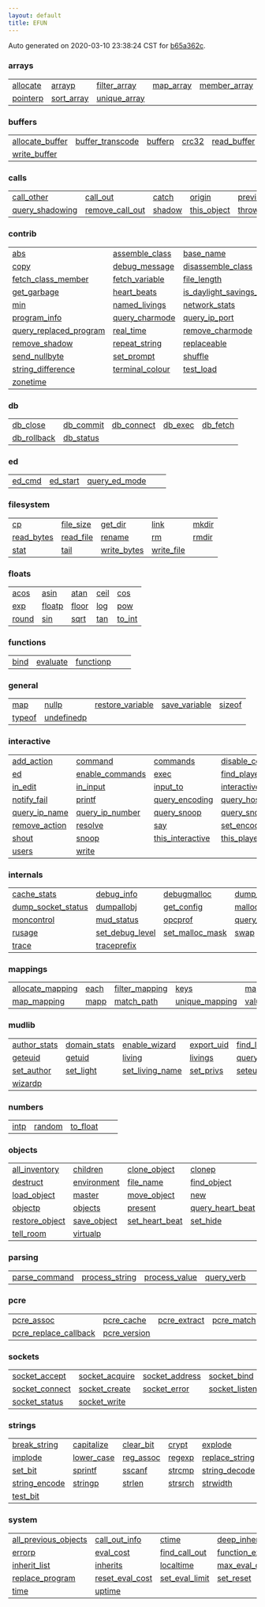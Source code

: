 ```yaml
---
layout: default
title: EFUN
---
```


Auto generated on 2020-03-10 23:38:24 CST for [b65a362c](https://github.com/fluffos/fluffos/tree/b65a362c).


### arrays

<table class='table table-condensed'>
<tr>
<td>
<a href='arrays/allocate.html'>allocate</a>
</td>
<td>
<a href='arrays/arrayp.html'>arrayp</a>
</td>
<td>
<a href='arrays/filter_array.html'>filter_array</a>
</td>
<td>
<a href='arrays/map_array.html'>map_array</a>
</td>
<td>
<a href='arrays/member_array.html'>member_array</a>
</td>
</tr>
<tr>
<td>
<a href='arrays/pointerp.html'>pointerp</a>
</td>
<td>
<a href='arrays/sort_array.html'>sort_array</a>
</td>
<td>
<a href='arrays/unique_array.html'>unique_array</a>
</td>
<td></td>
<td></td>
</tr>
</table>

### buffers

<table class='table table-condensed'>
<tr>
<td>
<a href='buffers/allocate_buffer.html'>allocate_buffer</a>
</td>
<td>
<a href='buffers/buffer_transcode.html'>buffer_transcode</a>
</td>
<td>
<a href='buffers/bufferp.html'>bufferp</a>
</td>
<td>
<a href='buffers/crc32.html'>crc32</a>
</td>
<td>
<a href='buffers/read_buffer.html'>read_buffer</a>
</td>
</tr>
<tr>
<td>
<a href='buffers/write_buffer.html'>write_buffer</a>
</td>
<td></td>
<td></td>
<td></td>
<td></td>
</tr>
</table>

### calls

<table class='table table-condensed'>
<tr>
<td>
<a href='calls/call_other.html'>call_other</a>
</td>
<td>
<a href='calls/call_out.html'>call_out</a>
</td>
<td>
<a href='calls/catch.html'>catch</a>
</td>
<td>
<a href='calls/origin.html'>origin</a>
</td>
<td>
<a href='calls/previous_object.html'>previous_object</a>
</td>
</tr>
<tr>
<td>
<a href='calls/query_shadowing.html'>query_shadowing</a>
</td>
<td>
<a href='calls/remove_call_out.html'>remove_call_out</a>
</td>
<td>
<a href='calls/shadow.html'>shadow</a>
</td>
<td>
<a href='calls/this_object.html'>this_object</a>
</td>
<td>
<a href='calls/throw.html'>throw</a>
</td>
</tr>
</table>

### contrib

<table class='table table-condensed'>
<tr>
<td>
<a href='contrib/abs.html'>abs</a>
</td>
<td>
<a href='contrib/assemble_class.html'>assemble_class</a>
</td>
<td>
<a href='contrib/base_name.html'>base_name</a>
</td>
<td>
<a href='contrib/classes.html'>classes</a>
</td>
<td>
<a href='contrib/compressedp.html'>compressedp</a>
</td>
</tr>
<tr>
<td>
<a href='contrib/copy.html'>copy</a>
</td>
<td>
<a href='contrib/debug_message.html'>debug_message</a>
</td>
<td>
<a href='contrib/disassemble_class.html'>disassemble_class</a>
</td>
<td>
<a href='contrib/element_of.html'>element_of</a>
</td>
<td>
<a href='contrib/event.html'>event</a>
</td>
</tr>
<tr>
<td>
<a href='contrib/fetch_class_member.html'>fetch_class_member</a>
</td>
<td>
<a href='contrib/fetch_variable.html'>fetch_variable</a>
</td>
<td>
<a href='contrib/file_length.html'>file_length</a>
</td>
<td>
<a href='contrib/function_owner.html'>function_owner</a>
</td>
<td>
<a href='contrib/functions.html'>functions</a>
</td>
</tr>
<tr>
<td>
<a href='contrib/get_garbage.html'>get_garbage</a>
</td>
<td>
<a href='contrib/heart_beats.html'>heart_beats</a>
</td>
<td>
<a href='contrib/is_daylight_savings_time.html'>is_daylight_savings_time</a>
</td>
<td>
<a href='contrib/max.html'>max</a>
</td>
<td>
<a href='contrib/memory_summary.html'>memory_summary</a>
</td>
</tr>
<tr>
<td>
<a href='contrib/min.html'>min</a>
</td>
<td>
<a href='contrib/named_livings.html'>named_livings</a>
</td>
<td>
<a href='contrib/network_stats.html'>network_stats</a>
</td>
<td>
<a href='contrib/num_classes.html'>num_classes</a>
</td>
<td>
<a href='contrib/pluralize.html'>pluralize</a>
</td>
</tr>
<tr>
<td>
<a href='contrib/program_info.html'>program_info</a>
</td>
<td>
<a href='contrib/query_charmode.html'>query_charmode</a>
</td>
<td>
<a href='contrib/query_ip_port.html'>query_ip_port</a>
</td>
<td>
<a href='contrib/query_notify_fail.html'>query_notify_fail</a>
</td>
<td>
<a href='contrib/query_num.html'>query_num</a>
</td>
</tr>
<tr>
<td>
<a href='contrib/query_replaced_program.html'>query_replaced_program</a>
</td>
<td>
<a href='contrib/real_time.html'>real_time</a>
</td>
<td>
<a href='contrib/remove_charmode.html'>remove_charmode</a>
</td>
<td>
<a href='contrib/remove_get_char.html'>remove_get_char</a>
</td>
<td>
<a href='contrib/remove_interactive.html'>remove_interactive</a>
</td>
</tr>
<tr>
<td>
<a href='contrib/remove_shadow.html'>remove_shadow</a>
</td>
<td>
<a href='contrib/repeat_string.html'>repeat_string</a>
</td>
<td>
<a href='contrib/replaceable.html'>replaceable</a>
</td>
<td>
<a href='contrib/restore_from_string.html'>restore_from_string</a>
</td>
<td>
<a href='contrib/roll_MdN.html'>roll_MdN</a>
</td>
</tr>
<tr>
<td>
<a href='contrib/send_nullbyte.html'>send_nullbyte</a>
</td>
<td>
<a href='contrib/set_prompt.html'>set_prompt</a>
</td>
<td>
<a href='contrib/shuffle.html'>shuffle</a>
</td>
<td>
<a href='contrib/store_class_member.html'>store_class_member</a>
</td>
<td>
<a href='contrib/store_variable.html'>store_variable</a>
</td>
</tr>
<tr>
<td>
<a href='contrib/string_difference.html'>string_difference</a>
</td>
<td>
<a href='contrib/terminal_colour.html'>terminal_colour</a>
</td>
<td>
<a href='contrib/test_load.html'>test_load</a>
</td>
<td>
<a href='contrib/upper_case.html'>upper_case</a>
</td>
<td>
<a href='contrib/variables.html'>variables</a>
</td>
</tr>
<tr>
<td>
<a href='contrib/zonetime.html'>zonetime</a>
</td>
<td></td>
<td></td>
<td></td>
<td></td>
</tr>
</table>

### db

<table class='table table-condensed'>
<tr>
<td>
<a href='db/db_close.html'>db_close</a>
</td>
<td>
<a href='db/db_commit.html'>db_commit</a>
</td>
<td>
<a href='db/db_connect.html'>db_connect</a>
</td>
<td>
<a href='db/db_exec.html'>db_exec</a>
</td>
<td>
<a href='db/db_fetch.html'>db_fetch</a>
</td>
</tr>
<tr>
<td>
<a href='db/db_rollback.html'>db_rollback</a>
</td>
<td>
<a href='db/db_status.html'>db_status</a>
</td>
<td></td>
<td></td>
<td></td>
</tr>
</table>

### ed

<table class='table table-condensed'>
<tr>
<td>
<a href='ed/ed_cmd.html'>ed_cmd</a>
</td>
<td>
<a href='ed/ed_start.html'>ed_start</a>
</td>
<td>
<a href='ed/query_ed_mode.html'>query_ed_mode</a>
</td>
<td></td>
<td></td>
</tr>
</table>

### filesystem

<table class='table table-condensed'>
<tr>
<td>
<a href='filesystem/cp.html'>cp</a>
</td>
<td>
<a href='filesystem/file_size.html'>file_size</a>
</td>
<td>
<a href='filesystem/get_dir.html'>get_dir</a>
</td>
<td>
<a href='filesystem/link.html'>link</a>
</td>
<td>
<a href='filesystem/mkdir.html'>mkdir</a>
</td>
</tr>
<tr>
<td>
<a href='filesystem/read_bytes.html'>read_bytes</a>
</td>
<td>
<a href='filesystem/read_file.html'>read_file</a>
</td>
<td>
<a href='filesystem/rename.html'>rename</a>
</td>
<td>
<a href='filesystem/rm.html'>rm</a>
</td>
<td>
<a href='filesystem/rmdir.html'>rmdir</a>
</td>
</tr>
<tr>
<td>
<a href='filesystem/stat.html'>stat</a>
</td>
<td>
<a href='filesystem/tail.html'>tail</a>
</td>
<td>
<a href='filesystem/write_bytes.html'>write_bytes</a>
</td>
<td>
<a href='filesystem/write_file.html'>write_file</a>
</td>
<td></td>
</tr>
</table>

### floats

<table class='table table-condensed'>
<tr>
<td>
<a href='floats/acos.html'>acos</a>
</td>
<td>
<a href='floats/asin.html'>asin</a>
</td>
<td>
<a href='floats/atan.html'>atan</a>
</td>
<td>
<a href='floats/ceil.html'>ceil</a>
</td>
<td>
<a href='floats/cos.html'>cos</a>
</td>
</tr>
<tr>
<td>
<a href='floats/exp.html'>exp</a>
</td>
<td>
<a href='floats/floatp.html'>floatp</a>
</td>
<td>
<a href='floats/floor.html'>floor</a>
</td>
<td>
<a href='floats/log.html'>log</a>
</td>
<td>
<a href='floats/pow.html'>pow</a>
</td>
</tr>
<tr>
<td>
<a href='floats/round.html'>round</a>
</td>
<td>
<a href='floats/sin.html'>sin</a>
</td>
<td>
<a href='floats/sqrt.html'>sqrt</a>
</td>
<td>
<a href='floats/tan.html'>tan</a>
</td>
<td>
<a href='floats/to_int.html'>to_int</a>
</td>
</tr>
</table>

### functions

<table class='table table-condensed'>
<tr>
<td>
<a href='functions/bind.html'>bind</a>
</td>
<td>
<a href='functions/evaluate.html'>evaluate</a>
</td>
<td>
<a href='functions/functionp.html'>functionp</a>
</td>
<td></td>
<td></td>
</tr>
</table>

### general

<table class='table table-condensed'>
<tr>
<td>
<a href='general/map.html'>map</a>
</td>
<td>
<a href='general/nullp.html'>nullp</a>
</td>
<td>
<a href='general/restore_variable.html'>restore_variable</a>
</td>
<td>
<a href='general/save_variable.html'>save_variable</a>
</td>
<td>
<a href='general/sizeof.html'>sizeof</a>
</td>
</tr>
<tr>
<td>
<a href='general/typeof.html'>typeof</a>
</td>
<td>
<a href='general/undefinedp.html'>undefinedp</a>
</td>
<td></td>
<td></td>
<td></td>
</tr>
</table>

### interactive

<table class='table table-condensed'>
<tr>
<td>
<a href='interactive/add_action.html'>add_action</a>
</td>
<td>
<a href='interactive/command.html'>command</a>
</td>
<td>
<a href='interactive/commands.html'>commands</a>
</td>
<td>
<a href='interactive/disable_commands.html'>disable_commands</a>
</td>
<td>
<a href='interactive/disable_wizard.html'>disable_wizard</a>
</td>
</tr>
<tr>
<td>
<a href='interactive/ed.html'>ed</a>
</td>
<td>
<a href='interactive/enable_commands.html'>enable_commands</a>
</td>
<td>
<a href='interactive/exec.html'>exec</a>
</td>
<td>
<a href='interactive/find_player.html'>find_player</a>
</td>
<td>
<a href='interactive/get_char.html'>get_char</a>
</td>
</tr>
<tr>
<td>
<a href='interactive/in_edit.html'>in_edit</a>
</td>
<td>
<a href='interactive/in_input.html'>in_input</a>
</td>
<td>
<a href='interactive/input_to.html'>input_to</a>
</td>
<td>
<a href='interactive/interactive.html'>interactive</a>
</td>
<td>
<a href='interactive/message.html'>message</a>
</td>
</tr>
<tr>
<td>
<a href='interactive/notify_fail.html'>notify_fail</a>
</td>
<td>
<a href='interactive/printf.html'>printf</a>
</td>
<td>
<a href='interactive/query_encoding.html'>query_encoding</a>
</td>
<td>
<a href='interactive/query_host_name.html'>query_host_name</a>
</td>
<td>
<a href='interactive/query_idle.html'>query_idle</a>
</td>
</tr>
<tr>
<td>
<a href='interactive/query_ip_name.html'>query_ip_name</a>
</td>
<td>
<a href='interactive/query_ip_number.html'>query_ip_number</a>
</td>
<td>
<a href='interactive/query_snoop.html'>query_snoop</a>
</td>
<td>
<a href='interactive/query_snooping.html'>query_snooping</a>
</td>
<td>
<a href='interactive/receive.html'>receive</a>
</td>
</tr>
<tr>
<td>
<a href='interactive/remove_action.html'>remove_action</a>
</td>
<td>
<a href='interactive/resolve.html'>resolve</a>
</td>
<td>
<a href='interactive/say.html'>say</a>
</td>
<td>
<a href='interactive/set_encoding.html'>set_encoding</a>
</td>
<td>
<a href='interactive/set_this_player.html'>set_this_player</a>
</td>
</tr>
<tr>
<td>
<a href='interactive/shout.html'>shout</a>
</td>
<td>
<a href='interactive/snoop.html'>snoop</a>
</td>
<td>
<a href='interactive/this_interactive.html'>this_interactive</a>
</td>
<td>
<a href='interactive/this_player.html'>this_player</a>
</td>
<td>
<a href='interactive/userp.html'>userp</a>
</td>
</tr>
<tr>
<td>
<a href='interactive/users.html'>users</a>
</td>
<td>
<a href='interactive/write.html'>write</a>
</td>
<td></td>
<td></td>
<td></td>
</tr>
</table>

### internals

<table class='table table-condensed'>
<tr>
<td>
<a href='internals/cache_stats.html'>cache_stats</a>
</td>
<td>
<a href='internals/debug_info.html'>debug_info</a>
</td>
<td>
<a href='internals/debugmalloc.html'>debugmalloc</a>
</td>
<td>
<a href='internals/dump_file_descriptors.html'>dump_file_descriptors</a>
</td>
<td>
<a href='internals/dump_prog.html'>dump_prog</a>
</td>
</tr>
<tr>
<td>
<a href='internals/dump_socket_status.html'>dump_socket_status</a>
</td>
<td>
<a href='internals/dumpallobj.html'>dumpallobj</a>
</td>
<td>
<a href='internals/get_config.html'>get_config</a>
</td>
<td>
<a href='internals/malloc_status.html'>malloc_status</a>
</td>
<td>
<a href='internals/memory_info.html'>memory_info</a>
</td>
</tr>
<tr>
<td>
<a href='internals/moncontrol.html'>moncontrol</a>
</td>
<td>
<a href='internals/mud_status.html'>mud_status</a>
</td>
<td>
<a href='internals/opcprof.html'>opcprof</a>
</td>
<td>
<a href='internals/query_load_average.html'>query_load_average</a>
</td>
<td>
<a href='internals/refs.html'>refs</a>
</td>
</tr>
<tr>
<td>
<a href='internals/rusage.html'>rusage</a>
</td>
<td>
<a href='internals/set_debug_level.html'>set_debug_level</a>
</td>
<td>
<a href='internals/set_malloc_mask.html'>set_malloc_mask</a>
</td>
<td>
<a href='internals/swap.html'>swap</a>
</td>
<td>
<a href='internals/time_expression.html'>time_expression</a>
</td>
</tr>
<tr>
<td>
<a href='internals/trace.html'>trace</a>
</td>
<td>
<a href='internals/traceprefix.html'>traceprefix</a>
</td>
<td></td>
<td></td>
<td></td>
</tr>
</table>

### mappings

<table class='table table-condensed'>
<tr>
<td>
<a href='mappings/allocate_mapping.html'>allocate_mapping</a>
</td>
<td>
<a href='mappings/each.html'>each</a>
</td>
<td>
<a href='mappings/filter_mapping.html'>filter_mapping</a>
</td>
<td>
<a href='mappings/keys.html'>keys</a>
</td>
<td>
<a href='mappings/map_delete.html'>map_delete</a>
</td>
</tr>
<tr>
<td>
<a href='mappings/map_mapping.html'>map_mapping</a>
</td>
<td>
<a href='mappings/mapp.html'>mapp</a>
</td>
<td>
<a href='mappings/match_path.html'>match_path</a>
</td>
<td>
<a href='mappings/unique_mapping.html'>unique_mapping</a>
</td>
<td>
<a href='mappings/values.html'>values</a>
</td>
</tr>
</table>

### mudlib

<table class='table table-condensed'>
<tr>
<td>
<a href='mudlib/author_stats.html'>author_stats</a>
</td>
<td>
<a href='mudlib/domain_stats.html'>domain_stats</a>
</td>
<td>
<a href='mudlib/enable_wizard.html'>enable_wizard</a>
</td>
<td>
<a href='mudlib/export_uid.html'>export_uid</a>
</td>
<td>
<a href='mudlib/find_living.html'>find_living</a>
</td>
</tr>
<tr>
<td>
<a href='mudlib/geteuid.html'>geteuid</a>
</td>
<td>
<a href='mudlib/getuid.html'>getuid</a>
</td>
<td>
<a href='mudlib/living.html'>living</a>
</td>
<td>
<a href='mudlib/livings.html'>livings</a>
</td>
<td>
<a href='mudlib/query_privs.html'>query_privs</a>
</td>
</tr>
<tr>
<td>
<a href='mudlib/set_author.html'>set_author</a>
</td>
<td>
<a href='mudlib/set_light.html'>set_light</a>
</td>
<td>
<a href='mudlib/set_living_name.html'>set_living_name</a>
</td>
<td>
<a href='mudlib/set_privs.html'>set_privs</a>
</td>
<td>
<a href='mudlib/seteuid.html'>seteuid</a>
</td>
</tr>
<tr>
<td>
<a href='mudlib/wizardp.html'>wizardp</a>
</td>
<td></td>
<td></td>
<td></td>
<td></td>
</tr>
</table>

### numbers

<table class='table table-condensed'>
<tr>
<td>
<a href='numbers/intp.html'>intp</a>
</td>
<td>
<a href='numbers/random.html'>random</a>
</td>
<td>
<a href='numbers/to_float.html'>to_float</a>
</td>
<td></td>
<td></td>
</tr>
</table>

### objects

<table class='table table-condensed'>
<tr>
<td>
<a href='objects/all_inventory.html'>all_inventory</a>
</td>
<td>
<a href='objects/children.html'>children</a>
</td>
<td>
<a href='objects/clone_object.html'>clone_object</a>
</td>
<td>
<a href='objects/clonep.html'>clonep</a>
</td>
<td>
<a href='objects/deep_inventory.html'>deep_inventory</a>
</td>
</tr>
<tr>
<td>
<a href='objects/destruct.html'>destruct</a>
</td>
<td>
<a href='objects/environment.html'>environment</a>
</td>
<td>
<a href='objects/file_name.html'>file_name</a>
</td>
<td>
<a href='objects/find_object.html'>find_object</a>
</td>
<td>
<a href='objects/first_inventory.html'>first_inventory</a>
</td>
</tr>
<tr>
<td>
<a href='objects/load_object.html'>load_object</a>
</td>
<td>
<a href='objects/master.html'>master</a>
</td>
<td>
<a href='objects/move_object.html'>move_object</a>
</td>
<td>
<a href='objects/new.html'>new</a>
</td>
<td>
<a href='objects/next_inventory.html'>next_inventory</a>
</td>
</tr>
<tr>
<td>
<a href='objects/objectp.html'>objectp</a>
</td>
<td>
<a href='objects/objects.html'>objects</a>
</td>
<td>
<a href='objects/present.html'>present</a>
</td>
<td>
<a href='objects/query_heart_beat.html'>query_heart_beat</a>
</td>
<td>
<a href='objects/reload_object.html'>reload_object</a>
</td>
</tr>
<tr>
<td>
<a href='objects/restore_object.html'>restore_object</a>
</td>
<td>
<a href='objects/save_object.html'>save_object</a>
</td>
<td>
<a href='objects/set_heart_beat.html'>set_heart_beat</a>
</td>
<td>
<a href='objects/set_hide.html'>set_hide</a>
</td>
<td>
<a href='objects/tell_object.html'>tell_object</a>
</td>
</tr>
<tr>
<td>
<a href='objects/tell_room.html'>tell_room</a>
</td>
<td>
<a href='objects/virtualp.html'>virtualp</a>
</td>
<td></td>
<td></td>
<td></td>
</tr>
</table>

### parsing

<table class='table table-condensed'>
<tr>
<td>
<a href='parsing/parse_command.html'>parse_command</a>
</td>
<td>
<a href='parsing/process_string.html'>process_string</a>
</td>
<td>
<a href='parsing/process_value.html'>process_value</a>
</td>
<td>
<a href='parsing/query_verb.html'>query_verb</a>
</td>
<td></td>
</tr>
</table>

### pcre

<table class='table table-condensed'>
<tr>
<td>
<a href='pcre/pcre_assoc.html'>pcre_assoc</a>
</td>
<td>
<a href='pcre/pcre_cache.html'>pcre_cache</a>
</td>
<td>
<a href='pcre/pcre_extract.html'>pcre_extract</a>
</td>
<td>
<a href='pcre/pcre_match.html'>pcre_match</a>
</td>
<td>
<a href='pcre/pcre_replace.html'>pcre_replace</a>
</td>
</tr>
<tr>
<td>
<a href='pcre/pcre_replace_callback.html'>pcre_replace_callback</a>
</td>
<td>
<a href='pcre/pcre_version.html'>pcre_version</a>
</td>
<td></td>
<td></td>
<td></td>
</tr>
</table>

### sockets

<table class='table table-condensed'>
<tr>
<td>
<a href='sockets/socket_accept.html'>socket_accept</a>
</td>
<td>
<a href='sockets/socket_acquire.html'>socket_acquire</a>
</td>
<td>
<a href='sockets/socket_address.html'>socket_address</a>
</td>
<td>
<a href='sockets/socket_bind.html'>socket_bind</a>
</td>
<td>
<a href='sockets/socket_close.html'>socket_close</a>
</td>
</tr>
<tr>
<td>
<a href='sockets/socket_connect.html'>socket_connect</a>
</td>
<td>
<a href='sockets/socket_create.html'>socket_create</a>
</td>
<td>
<a href='sockets/socket_error.html'>socket_error</a>
</td>
<td>
<a href='sockets/socket_listen.html'>socket_listen</a>
</td>
<td>
<a href='sockets/socket_release.html'>socket_release</a>
</td>
</tr>
<tr>
<td>
<a href='sockets/socket_status.html'>socket_status</a>
</td>
<td>
<a href='sockets/socket_write.html'>socket_write</a>
</td>
<td></td>
<td></td>
<td></td>
</tr>
</table>

### strings

<table class='table table-condensed'>
<tr>
<td>
<a href='strings/break_string.html'>break_string</a>
</td>
<td>
<a href='strings/capitalize.html'>capitalize</a>
</td>
<td>
<a href='strings/clear_bit.html'>clear_bit</a>
</td>
<td>
<a href='strings/crypt.html'>crypt</a>
</td>
<td>
<a href='strings/explode.html'>explode</a>
</td>
</tr>
<tr>
<td>
<a href='strings/implode.html'>implode</a>
</td>
<td>
<a href='strings/lower_case.html'>lower_case</a>
</td>
<td>
<a href='strings/reg_assoc.html'>reg_assoc</a>
</td>
<td>
<a href='strings/regexp.html'>regexp</a>
</td>
<td>
<a href='strings/replace_string.html'>replace_string</a>
</td>
</tr>
<tr>
<td>
<a href='strings/set_bit.html'>set_bit</a>
</td>
<td>
<a href='strings/sprintf.html'>sprintf</a>
</td>
<td>
<a href='strings/sscanf.html'>sscanf</a>
</td>
<td>
<a href='strings/strcmp.html'>strcmp</a>
</td>
<td>
<a href='strings/string_decode.html'>string_decode</a>
</td>
</tr>
<tr>
<td>
<a href='strings/string_encode.html'>string_encode</a>
</td>
<td>
<a href='strings/stringp.html'>stringp</a>
</td>
<td>
<a href='strings/strlen.html'>strlen</a>
</td>
<td>
<a href='strings/strsrch.html'>strsrch</a>
</td>
<td>
<a href='strings/strwidth.html'>strwidth</a>
</td>
</tr>
<tr>
<td>
<a href='strings/test_bit.html'>test_bit</a>
</td>
<td></td>
<td></td>
<td></td>
<td></td>
</tr>
</table>

### system

<table class='table table-condensed'>
<tr>
<td>
<a href='system/all_previous_objects.html'>all_previous_objects</a>
</td>
<td>
<a href='system/call_out_info.html'>call_out_info</a>
</td>
<td>
<a href='system/ctime.html'>ctime</a>
</td>
<td>
<a href='system/deep_inherit_list.html'>deep_inherit_list</a>
</td>
<td>
<a href='system/error.html'>error</a>
</td>
</tr>
<tr>
<td>
<a href='system/errorp.html'>errorp</a>
</td>
<td>
<a href='system/eval_cost.html'>eval_cost</a>
</td>
<td>
<a href='system/find_call_out.html'>find_call_out</a>
</td>
<td>
<a href='system/function_exists.html'>function_exists</a>
</td>
<td>
<a href='system/function_profile.html'>function_profile</a>
</td>
</tr>
<tr>
<td>
<a href='system/inherit_list.html'>inherit_list</a>
</td>
<td>
<a href='system/inherits.html'>inherits</a>
</td>
<td>
<a href='system/localtime.html'>localtime</a>
</td>
<td>
<a href='system/max_eval_cost.html'>max_eval_cost</a>
</td>
<td>
<a href='system/reclaim_objects.html'>reclaim_objects</a>
</td>
</tr>
<tr>
<td>
<a href='system/replace_program.html'>replace_program</a>
</td>
<td>
<a href='system/reset_eval_cost.html'>reset_eval_cost</a>
</td>
<td>
<a href='system/set_eval_limit.html'>set_eval_limit</a>
</td>
<td>
<a href='system/set_reset.html'>set_reset</a>
</td>
<td>
<a href='system/shutdown.html'>shutdown</a>
</td>
</tr>
<tr>
<td>
<a href='system/time.html'>time</a>
</td>
<td>
<a href='system/uptime.html'>uptime</a>
</td>
<td></td>
<td></td>
<td></td>
</tr>
</table>

